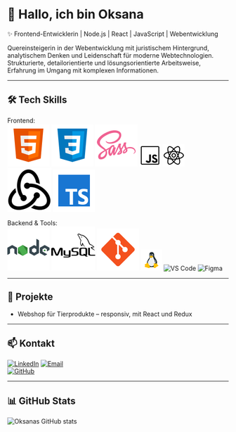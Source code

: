 # 👋 Hallo, ich bin Oksana

✨ Frontend-Entwicklerin | Node.js | React | JavaScript | Webentwicklung

Quereinsteigerin in der Webentwicklung mit juristischem Hintergrund, analytischem Denken und Leidenschaft für moderne Webtechnologien.  
Strukturierte, detailorientierte und lösungsorientierte Arbeitsweise, Erfahrung im Umgang mit komplexen Informationen.  

---

## 🛠 Tech Skills

Frontend:  
![HTML5](./html5.svg) 
![CSS3](./css.svg) 
![SASS](sass.svg) 
![JavaScript](./js.gif) 
![React](./react.gif) 
![Redux](./redux.svg) 
![TypeScript](./typescript.svg) 

Backend & Tools:  
![Node.js](./nodejs.svg) 
![MySQL](./mysql.svg) 
![Git](./icons8-git.svg) 
![Linux](./linux.gif) 
![VS Code](https://img.shields.io/badge/VS%20Code-007ACC?style=for-the-badge&logo=visual-studio-code&logoColor=white) 
![Figma](https://img.shields.io/badge/Figma-F24E1E?style=for-the-badge&logo=figma&logoColor=white)  

---

## 🌱 Projekte
- Webshop für Tierprodukte – responsiv, mit React und Redux  
 
---

## 📫 Kontakt
[![LinkedIn](https://img.shields.io/badge/LinkedIn-0A66C2?style=for-the-badge&logo=linkedin&logoColor=white)]([https://www.linkedin.com/in/deinprofil](https://www.linkedin.com/in/oksana-matiushenko/))  
[![Email](https://img.shields.io/badge/Email-D14836?style=for-the-badge&logo=gmail&logoColor=white)](mailto:ksuzzxx3@gmail.com)  
[![GitHub](https://img.shields.io/badge/GitHub-181717?style=for-the-badge&logo=github&logoColor=white)]([https://github.com/oksanamerchanskaya](https://github.com/oksanamatiushenko))  

---

## 📊 GitHub Stats
![Oksanas GitHub stats](https://github-readme-stats.vercel.app/api?username=oksanamatiushenko&show_icons=true&theme=radical)

